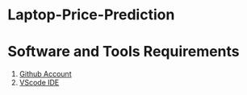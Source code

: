 # Laptop-Price-Prediction

# Software and Tools Requirements

1. [Github Account](https://github.com)
2. [VScode IDE](https://VisualStudio.com)
